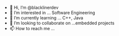 - 👋 Hi, I’m @blacklinerdev
- 👀 I’m interested in ... Software Engineering
- 🌱 I’m currently learning ... C++, Java
- 💞️ I’m looking to collaborate on ...embedded projects
- 📫 How to reach me ...

<!---
blacklinerdev/blacklinerdev is a ✨ special ✨ repository because its `README.md` (this file) appears on your GitHub profile.
You can click the Preview link to take a look at your changes.
--->
